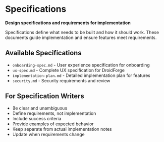 # Specifications

**Design specifications and requirements for implementation**

Specifications define what needs to be built and how it should work. These documents guide implementation and ensure features meet requirements.

## Available Specifications

- `onboarding-spec.md` - User experience specification for onboarding
- `ux-spec.md` - Complete UX specification for DroidForge
- `implementation-plan.md` - Detailed implementation plan for features
- `security.md` - Security requirements and review

## For Specification Writers

- Be clear and unambiguous
- Define requirements, not implementation
- Include success criteria
- Provide examples of expected behavior
- Keep separate from actual implementation notes
- Update when requirements change